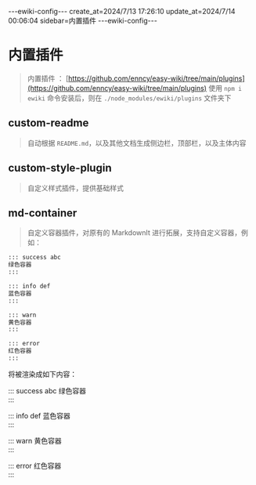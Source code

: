 ---ewiki-config---
create_at=2024/7/13 17:26:10
update_at=2024/7/14 00:06:04
sidebar=内置插件
---ewiki-config---
# 内置插件

> 内置插件 ： [https://github.com/enncy/easy-wiki/tree/main/plugins](https://github.com/enncy/easy-wiki/tree/main/plugins)
> 使用 `npm i ewiki` 命令安装后，则在 `./node_modules/ewiki/plugins` 文件夹下

## custom-readme

> 自动根据 `README.md`，以及其他文档生成侧边栏，顶部栏，以及主体内容

## custom-style-plugin

> 自定义样式插件，提供基础样式

## md-container

> 自定义容器插件，对原有的 MarkdownIt 进行拓展，支持自定义容器，例如：

```md
::: success abc
绿色容器    
:::

::: info def
蓝色容器        
:::

::: warn 
黄色容器        
:::     

::: error 
红色容器        
:::     
```

将被渲染成如下内容：

::: success abc
绿色容器    
:::

::: info def
蓝色容器        
:::

::: warn 
黄色容器        
:::     

::: error 
红色容器        
:::     